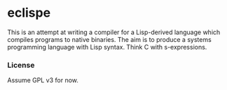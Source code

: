 # eclispe

This is an attempt at writing a compiler for a Lisp-derived language which
compiles programs to native binaries.  The aim is to produce a systems
programming language with Lisp syntax.  Think C with s-expressions.

### License

Assume GPL v3 for now.
